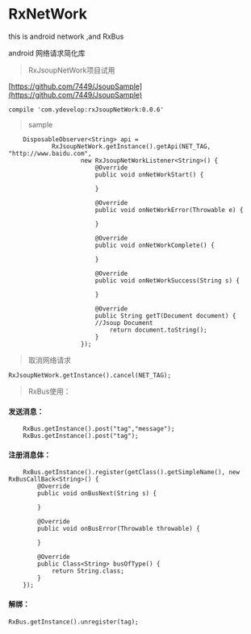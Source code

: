 # RxNetWork
this is android network ,and RxBus

android 网络请求简化库

> RxJsoupNetWork项目试用

[https://github.com/7449/JsoupSample](https://github.com/7449/JsoupSample)

	compile 'com.ydevelop:rxJsoupNetWork:0.0.6'



> sample


        DisposableObserver<String> api =
                RxJsoupNetWork.getInstance().getApi(NET_TAG, "http://www.baidu.com",
                        new RxJsoupNetWorkListener<String>() {
                            @Override
                            public void onNetWorkStart() {

                            }

                            @Override
                            public void onNetWorkError(Throwable e) {

                            }

                            @Override
                            public void onNetWorkComplete() {

                            }

                            @Override
                            public void onNetWorkSuccess(String s) {

                            }

                            @Override
                            public String getT(Document document) {
                        	//Jsoup Document
                                return document.toString();
                            }
                        });
                        


> 取消网络请求

	RxJsoupNetWork.getInstance().cancel(NET_TAG);

> RxBus使用：


#### 发送消息：

        RxBus.getInstance().post("tag","message");
        RxBus.getInstance().post("tag");

#### 注册消息体：

        RxBus.getInstance().register(getClass().getSimpleName(), new RxBusCallBack<String>() {
            @Override
            public void onBusNext(String s) {

            }

            @Override
            public void onBusError(Throwable throwable) {

            }

            @Override
            public Class<String> busOfType() {
                return String.class;
            }
        });

#### 解绑：

	RxBus.getInstance().unregister(tag);




